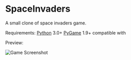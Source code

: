 # SpaceInvaders
A small clone of space invaders game.

Requirements:
[Python](https://www.python.org/downloads/) 3.0+
[PyGame](http://www.pygame.org/download.shtml) 1.9+ compatible with 

Preview:


![Game Screenshot](http://i.imgur.com/dVEX7if.jpg)
